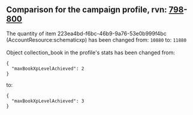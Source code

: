 ## Comparison for the campaign profile, rvn: [798](https://github.com/PRO100KatYT/FortniteProfileRevisions/tree/main/profiles/campaign/798%20campaign.json)-[800](https://github.com/PRO100KatYT/FortniteProfileRevisions/tree/main/profiles/campaign/800%20campaign.json)

The quantity of item 223ea4bd-f6bc-46b9-9a76-53e0b999f4bc (AccountResource:schematicxp) has been changed from: `10880` to: `11880`
<br><br>
Object collection_book in the profile's stats has been changed from:

```
{
  "maxBookXpLevelAchieved": 2
}
```

to:

```
{
  "maxBookXpLevelAchieved": 3
}
```

<br><br>
